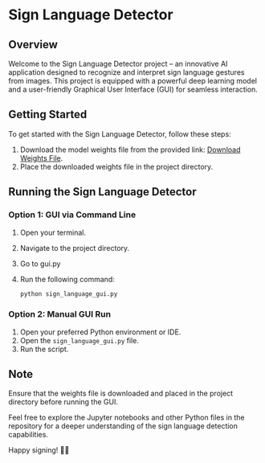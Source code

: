 # Sign Language Detector

## Overview

Welcome to the Sign Language Detector project – an innovative AI application designed to recognize and interpret sign language gestures from images. This project is equipped with a powerful deep learning model and a user-friendly Graphical User Interface (GUI) for seamless interaction.

## Getting Started

To get started with the Sign Language Detector, follow these steps:

1. Download the model weights file from the provided link: [Download Weights File](https://www.kaggle.com/datasets/utkarshsaxenadn/sign-language-detectors).
2. Place the downloaded weights file in the project directory.

## Running the Sign Language Detector

### Option 1: GUI via Command Line

1. Open your terminal.
2. Navigate to the project directory.
3. Go to gui.py
4. Run the following command:

   ```bash
   python sign_language_gui.py
   ```

### Option 2: Manual GUI Run

1. Open your preferred Python environment or IDE.
2. Open the `sign_language_gui.py` file.
3. Run the script.

## Note

Ensure that the weights file is downloaded and placed in the project directory before running the GUI.

Feel free to explore the Jupyter notebooks and other Python files in the repository for a deeper understanding of the sign language detection capabilities.

Happy signing! 🤟🚀
